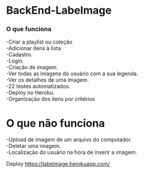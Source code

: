 # BackEnd-LabeImage

### O que funciona

-Criar a playlist ou coleção <br />
-Adicionar itens à lista <br />
-Cadastro. <br />
-Login. <br />
-Criação de imagem. <br />
-Ver todas as imagens do usuário com a sua legenda. <br />
-Ver os detalhes de uma imagem. <br />
-22 testes automatizados. <br />
-Deploy no Heroku. <br />
-Organização dos itens por critérios <br />

# O que não funciona
-Upload de imagem de um arquivo do computador. <br />
-Deletar uma imagem. <br />
-Localização do usuário na hora de inserir a imagem. <br />

Deploy
https://labeimage.herokuapp.com/
